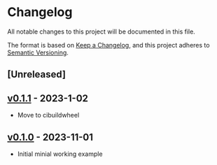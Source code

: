 # Changelog

All notable changes to this project will be documented in this file.

The format is based on [Keep a Changelog](https://keepachangelog.com/en/1.0.0/),
and this project adheres to [Semantic Versioning](https://semver.org/spec/v2.0.0.html).

## [Unreleased]

## [v0.1.1] - 2023-1-02

- Move to cibuildwheel

## [v0.1.0] - 2023-11-01

- Initial minial working example

[v0.1.1]: https://github.com/lvjonok/cmeel-casadi/releases/tag/v0.1.1
[v0.1.0]: https://github.com/lvjonok/cmeel-casadi/releases/tag/v0.1.0
